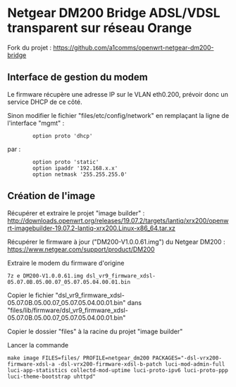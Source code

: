 # Netgear DM200 Bridge ADSL/VDSL transparent sur réseau Orange

Fork du projet : https://github.com/a1comms/openwrt-netgear-dm200-bridge

## Interface de gestion du modem

Le firmware récupère une adresse IP sur le VLAN eth0.200, prévoir donc un service DHCP de ce côté.

Sinon modifier le fichier "files/etc/config/network" en remplaçant la ligne de l'interface "mgmt" :

```
        option proto 'dhcp'
```

par :

```
        option proto 'static'
        option ipaddr '192.168.x.x'
        option netmask '255.255.255.0'
```

## Création de l'image

Récupérer et extraire le projet "image builder" : http://downloads.openwrt.org/releases/19.07.2/targets/lantiq/xrx200/openwrt-imagebuilder-19.07.2-lantiq-xrx200.Linux-x86_64.tar.xz

Récupérer le firmware à jour ("DM200-V1.0.0.61.img") du Netgear DM200 : https://www.netgear.com/support/product/DM200

Extraire le modem du firmware d'origine

```
7z e DM200-V1.0.0.61.img dsl_vr9_firmware_xdsl-05.07.0B.05.00.07_05.07.05.04.00.01.bin
```

Copier le fichier "dsl_vr9_firmware_xdsl-05.07.0B.05.00.07_05.07.05.04.00.01.bin" dans "files/lib/firmware/dsl_vr9_firmware_xdsl-05.07.0B.05.00.07_05.07.05.04.00.01.bin"

Copier le dossier "files" à la racine du projet "image builder"

Lancer la commande

```
make image FILES=files/ PROFILE=netgear_dm200 PACKAGES="-dsl-vrx200-firmware-xdsl-a -dsl-vrx200-firmware-xdsl-b-patch luci-mod-admin-full luci-app-statistics collectd-mod-uptime luci-proto-ipv6 luci-proto-ppp luci-theme-bootstrap uhttpd"
```
